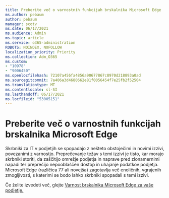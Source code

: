```yaml
---
title: Preberite več o varnostnih funkcijah brskalnika Microsoft Edge
ms.author: pebaum
author: pebaum
manager: scotv
ms.date: 06/17/2021
ms.audience: Admin
ms.topic: article
ms.service: o365-administration
ROBOTS: NOINDEX, NOFOLLOW
localization_priority: Priority
ms.collection: Adm_O365
ms.custom:
- "10978"
- "9006450"
ms.openlocfilehash: 72107a456fa4856a90677867c8970d218893a0ad
ms.sourcegitcommit: 7a406a3d4680662e81f0056454f7e25fb2f52504
ms.translationtype: MT
ms.contentlocale: sl-SI
ms.lasthandoff: 06/17/2021
ms.locfileid: "53005151"
---
```

# <a name="learn-about-the-security-features-of-microsoft-edge"></a>Preberite več o varnostnih funkcijah brskalnika Microsoft Edge

Skrbniki za IT v podjetjih se spopadajo z nešteto obstoječimi in novimi izzivi, povezanimi z varnostjo. Preprečevanje težav s temi izzivi je tisto, kar morajo skrbniki storiti, da zaščitijo omrežje podjetja in naprave pred zlonamernimi napadi ter preprečijo nepooblaščen dostop in uhajanje podatkov podjetja. Microsoft Edge (različica 77 ali novejša) zagotavlja več enoličnih, vgrajenih zmogljivosti, s katerimi se bodo lahko skrbniki spopadali s temi izzivi. 

Če želite izvedeti več, glejte [Varnost brskalnika Microsoft Edge za vaše podjetje.](/DeployEdge/ms-edge-security-for-business)